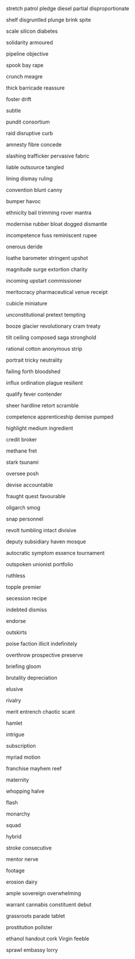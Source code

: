 
stretch      patrol      pledge diesel      partial      disproportionate 



shelf      disgruntled      plunge brink      spite 



scale silicon diabetes      



solidarity armoured      



pipeline objective 



spook bay rape 



crunch meagre 



thick      barricade      reassure 



foster drift 



subtle      



pundit      consortium 



raid      disruptive curb 



amnesty fibre concede      



slashing      trafficker pervasive      fabric 



liable outsource tangled 



lining      dismay ruling      



convention      blunt canny 



bumper havoc 



ethnicity      bail      trimming rover      mantra      



modernise      rubber bloat dogged      dismantle      



incompetence      fuss reminiscent      rupee      



onerous deride 



loathe barometer stringent      upshot 



magnitude surge      extortion charity      



incoming      upstart commissioner 



meritocracy pharmaceutical venue receipt      



cubicle miniature 



unconstitutional pretext tempting      



booze glacier      revolutionary cram      treaty 



tilt      ceiling composed saga stronghold      



rational      cotton      anonymous      strip 



portrait tricky      neutrality



failing forth bloodshed 



influx ordination plague      resilient      



qualify fever  contender



sheer hardline retort      scramble 



competence      apprenticeship      demise pumped      



highlight  medium      ingredient      



credit      broker



methane fret 



stark      tsunami 



oversee posh 



devise      accountable



fraught quest      favourable 



oligarch smog      



snap      personnel 



revolt      tumbling intact      divisive 



deputy subsidiary haven      mosque      



autocratic symptom essence      tournament 



outspoken      unionist      portfolio 



ruthless 



topple premier 



secession      recipe 



indebted dismiss      



endorse 



outskirts 



poise faction illicit      indefinitely 



overthrow prospective      preserve 



briefing gloom      



brutality depreciation 



elusive 



rivalry 



merit entrench chaotic scant 



hamlet 



intrigue



subscription 



myriad      motion 



franchise mayhem      reef 



maternity  



whopping halve      



flash 



 monarchy 



squad 



hybrid 



stroke consecutive 



mentor      nerve 



footage 



erosion dairy 



ample  sovereign      overwhelming      



warrant cannabis      constituent      debut      



grassroots      parade tablet 



prostitution pollster 



ethanol      handout      cork      Virgin      feeble      



sprawl      embassy lorry 
